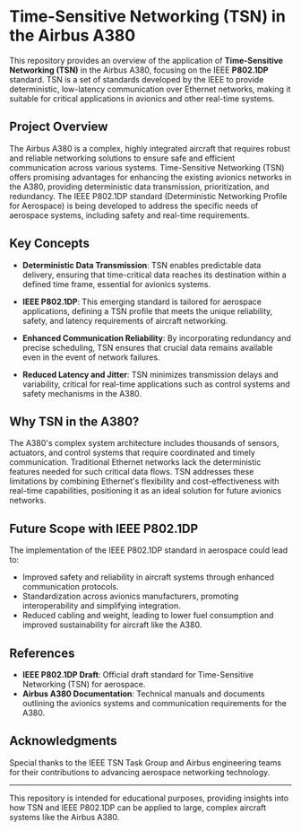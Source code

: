 # Time-Sensitive Networking (TSN) in the Airbus A380

This repository provides an overview of the application of **Time-Sensitive Networking (TSN)** in the Airbus A380, focusing on the IEEE **P802.1DP** standard. TSN is a set of standards developed by the IEEE to provide deterministic, low-latency communication over Ethernet networks, making it suitable for critical applications in avionics and other real-time systems.

## Project Overview

The Airbus A380 is a complex, highly integrated aircraft that requires robust and reliable networking solutions to ensure safe and efficient communication across various systems. Time-Sensitive Networking (TSN) offers promising advantages for enhancing the existing avionics networks in the A380, providing deterministic data transmission, prioritization, and redundancy. The IEEE P802.1DP standard (Deterministic Networking Profile for Aerospace) is being developed to address the specific needs of aerospace systems, including safety and real-time requirements.

## Key Concepts

- **Deterministic Data Transmission**: TSN enables predictable data delivery, ensuring that time-critical data reaches its destination within a defined time frame, essential for avionics systems.
  
- **IEEE P802.1DP**: This emerging standard is tailored for aerospace applications, defining a TSN profile that meets the unique reliability, safety, and latency requirements of aircraft networking.

- **Enhanced Communication Reliability**: By incorporating redundancy and precise scheduling, TSN ensures that crucial data remains available even in the event of network failures.

- **Reduced Latency and Jitter**: TSN minimizes transmission delays and variability, critical for real-time applications such as control systems and safety mechanisms in the A380.

## Why TSN in the A380?

The A380's complex system architecture includes thousands of sensors, actuators, and control systems that require coordinated and timely communication. Traditional Ethernet networks lack the deterministic features needed for such critical data flows. TSN addresses these limitations by combining Ethernet's flexibility and cost-effectiveness with real-time capabilities, positioning it as an ideal solution for future avionics networks.

## Future Scope with IEEE P802.1DP

The implementation of the IEEE P802.1DP standard in aerospace could lead to:
- Improved safety and reliability in aircraft systems through enhanced communication protocols.
- Standardization across avionics manufacturers, promoting interoperability and simplifying integration.
- Reduced cabling and weight, leading to lower fuel consumption and improved sustainability for aircraft like the A380.

## References

- **IEEE P802.1DP Draft**: Official draft standard for Time-Sensitive Networking (TSN) for aerospace.
- **Airbus A380 Documentation**: Technical manuals and documents outlining the avionics systems and communication requirements for the A380.

## Acknowledgments

Special thanks to the IEEE TSN Task Group and Airbus engineering teams for their contributions to advancing aerospace networking technology.

---

This repository is intended for educational purposes, providing insights into how TSN and IEEE P802.1DP can be applied to large, complex aircraft systems like the Airbus A380.

